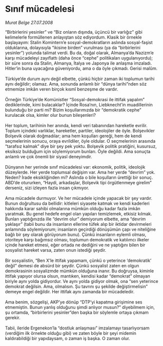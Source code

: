 # Sınıf mücadelesi

*Murat Belge 27.07.2008*

<div class="taraf_structure_2col_1zq">
<div class="margen_n">



 <p>“Birbirlerini yesinler” ve “Biz onların dışında, üçüncü bir varlığız” gibi kelimelerle formüllenen anlayıştan söz ediyordum. Klasik bir örnekle başlayayım: Stalin Komintern’e sosyal-demokratların aslında sosyal-faşist olduklarına, dolayısıyla “ikisine birden” vurulması (ya da “birbirlerini yesinler”) yolunda talimat verdi. Bu da, doğal olarak, Almanya’da Nazizm’e karşı mücadeleyi zayıflattı (daha önce “cephe” politikaları uygulanıyordu); bir süre sonra da Stalin, Almanya, İtalya ve Japonya ile anlaşma imzaladı. Hitler’in buna uyacağına güveniyordu, ama o da öyle çıkmadı. Gerisi malûm.<br/><br/>Türkiye’de durum aynı değil elbette, çünkü hiçbir zaman iki toplumun tarihi aynı değildir; olamaz. Ama, sonunda anlamlı bir “dünya tarihi”nden söz etmemize imkân veren birçok kısmî benzeşme de vardır.<br/><br/>Örneğin Türkiye’de Komünistler “Sosyal-demokrasi ile ittifak yapalım” dediklerinde, kimi bulacaklar? İçinde Rosa’nın, Liebknecht’in muadillerinin bulunduğu bir parti mi? Bizim koşullarımızda bir “demokratik cephe” kurulacak olsa, kimler olur bunun bileşenleri?<br/><br/>Her toplum, tarihinin her anında, kendi veri tabanından hareketle evrilir. Toplum içindeki varlıklar, hareketler, partiler, ideolojiler de öyle. Bolşevikler Bolşevik olarak doğmadılar; ama hem koşulları gereği, hem de kendi seçmelerinin sonucu, oraya evrildiler, öyle oldular. O seçmelerinin arasında “tarafsız kalmak” diye bir şey pek yoktu. Bolşevik politik pratiğini, kusursuz, eksiksiz bulduğum için söylemiyorum bunları. Öyle değildi. Ama sonuçta anlamlı ve çok önemli bir siyasî deneyimdir.<br/><br/>Dünyanın her yerinde sınıf mücadelesi var: ekonomik, politik, ideolojik düzeylerde. Her yerde toplumsal değişim var. Ama her yerde “devrim” yok. Neden? İrade eksikliğinden mi? Aslında o bile koşulların ürettiği bir sonuç. ABD’de otururken, “Haydi, arkadaşlar, Bolşevik tipi örgütlenmeye girelim” derseniz, sizi izleyen fazla insan çıkmıyor.<br/><br/>Ama mücadele durmuyor. Ve her mücadele içinde yapacak bir şey vardır. Bunun doğrultusu da bellidir: kitleleri siyasete katmak ve kendi kaderleri hakkında karar sahibi olmalarına mümkün olduğu kadar fazla imkân yaratmak. Bu genel hedefe engel olan yapıları temizlemek, etkisiz kılmak. Bunları yaptığınızda ille “devrim olur” demiyorum elbette, ama “devrim yaklaşır” (tabii bunu da insanların ellerine tüfek alıp bir iktidar devirmeleri anlamında söylemiyorum; insanların geçirdiği dönüşümün çapı ve niteliğine bağlı bir şey olarak görüyorum bunu). Çünkü insanların eylemli olması, otoriteye karşı bağımsız olması, toplumun demokratik ve katılımcı ilkeler içinde hareket etmesi, eğer ortada ne dediğini ve ne yaptığını bilen bir sosyalist hareket varsa, zaten onun istediği şeydir.<br/><br/>Bir sosyalistin, “Ben X’le ittifak yapamam, çünkü o yeterince ‘demokratik’ değil” demesi de absürd bir şeydir. Çünkü sosyalist zaten en olgun demokrasinin sosyalizmde mümkün olduğuna inanır. Bu doğruysa, kiminle ittifak yapıyor olursa olsun, mantıken, kendisi kadar “demokrat” olmayan biriyle aynı yolda gidiyordur. Ve aynı yolda gidiyor olmak, ona “sen yeterince demokrat değilsin. Ama, olmalısın. Şu tavrını şu şekilde değiştirmelisin” demeye engel değildir. Her ittifak aynı zamanda bir mücadeledir.<br/><br/>Ama benim, sözgelişi, AKP’ye dönüp “DTP’yi kapatma girişimine ses etmemiştin. Bunun yanlış olduğunu şimdi anlıyor musun?” diyebilmem için, şu ortamda, “birbirlerini yesinler”den başka bir söylemle ortaya çıkmam gerekir.<br/><br/>Tabii, ileride Ergenekon’la “dostluk anlaşması” imzalamayı tasarlıyorsam (verdiğim ilk örnekte olduğu gibi) ve zaten böyle bir şeyi midemin kaldırabildiği bir yapıdaysam, o zaman iş başka. O zaman olur.</p>

<br/>


<div id="taraf_not">
</div>

</div>


</div>
